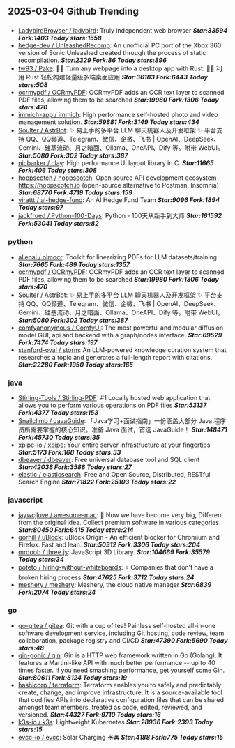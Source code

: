 ## 2025-03-04 Github Trending

### 
* [LadybirdBrowser / ladybird](https://github.com/LadybirdBrowser/ladybird): Truly independent web browser ***Star:33594 Fork:1403 Today stars:1558***
* [hedge-dev / UnleashedRecomp](https://github.com/hedge-dev/UnleashedRecomp): An unofficial PC port of the Xbox 360 version of Sonic Unleashed created through the process of static recompilation. ***Star:2329 Fork:86 Today stars:896***
* [tw93 / Pake](https://github.com/tw93/Pake): 🤱🏻 Turn any webpage into a desktop app with Rust. 🤱🏻 利用 Rust 轻松构建轻量级多端桌面应用 ***Star:36183 Fork:6443 Today stars:508***
* [ocrmypdf / OCRmyPDF](https://github.com/ocrmypdf/OCRmyPDF): OCRmyPDF adds an OCR text layer to scanned PDF files, allowing them to be searched ***Star:19980 Fork:1306 Today stars:470***
* [immich-app / immich](https://github.com/immich-app/immich): High performance self-hosted photo and video management solution. ***Star:59881 Fork:3149 Today stars:434***
* [Soulter / AstrBot](https://github.com/Soulter/AstrBot): ✨ 易上手的多平台 LLM 聊天机器人及开发框架 ✨ 平台支持 QQ、QQ频道、Telegram、微信、企微、飞书 | OpenAI、DeepSeek、Gemini、硅基流动、月之暗面、Ollama、OneAPI、Dify 等。附带 WebUI。 ***Star:5080 Fork:302 Today stars:387***
* [nicbarker / clay](https://github.com/nicbarker/clay): High performance UI layout library in C. ***Star:11665 Fork:406 Today stars:308***
* [hoppscotch / hoppscotch](https://github.com/hoppscotch/hoppscotch): Open source API development ecosystem - https://hoppscotch.io (open-source alternative to Postman, Insomnia) ***Star:68770 Fork:4719 Today stars:159***
* [virattt / ai-hedge-fund](https://github.com/virattt/ai-hedge-fund): An AI Hedge Fund Team ***Star:9096 Fork:1894 Today stars:97***
* [jackfrued / Python-100-Days](https://github.com/jackfrued/Python-100-Days): Python - 100天从新手到大师 ***Star:161592 Fork:53041 Today stars:82***

### python
* [allenai / olmocr](https://github.com/allenai/olmocr): Toolkit for linearizing PDFs for LLM datasets/training ***Star:7665 Fork:489 Today stars:1357***
* [ocrmypdf / OCRmyPDF](https://github.com/ocrmypdf/OCRmyPDF): OCRmyPDF adds an OCR text layer to scanned PDF files, allowing them to be searched ***Star:19980 Fork:1306 Today stars:470***
* [Soulter / AstrBot](https://github.com/Soulter/AstrBot): ✨ 易上手的多平台 LLM 聊天机器人及开发框架 ✨ 平台支持 QQ、QQ频道、Telegram、微信、企微、飞书 | OpenAI、DeepSeek、Gemini、硅基流动、月之暗面、Ollama、OneAPI、Dify 等。附带 WebUI。 ***Star:5080 Fork:302 Today stars:387***
* [comfyanonymous / ComfyUI](https://github.com/comfyanonymous/ComfyUI): The most powerful and modular diffusion model GUI, api and backend with a graph/nodes interface. ***Star:69529 Fork:7474 Today stars:197***
* [stanford-oval / storm](https://github.com/stanford-oval/storm): An LLM-powered knowledge curation system that researches a topic and generates a full-length report with citations. ***Star:22280 Fork:1950 Today stars:165***

### java
* [Stirling-Tools / Stirling-PDF](https://github.com/Stirling-Tools/Stirling-PDF): #1 Locally hosted web application that allows you to perform various operations on PDF files ***Star:53137 Fork:4377 Today stars:153***
* [Snailclimb / JavaGuide](https://github.com/Snailclimb/JavaGuide): 「Java学习+面试指南」一份涵盖大部分 Java 程序员所需要掌握的核心知识。准备 Java 面试，首选 JavaGuide！ ***Star:148471 Fork:45730 Today stars:35***
* [xpipe-io / xpipe](https://github.com/xpipe-io/xpipe): Your entire server infrastructure at your fingertips ***Star:5173 Fork:168 Today stars:33***
* [dbeaver / dbeaver](https://github.com/dbeaver/dbeaver): Free universal database tool and SQL client ***Star:42038 Fork:3588 Today stars:27***
* [elastic / elasticsearch](https://github.com/elastic/elasticsearch): Free and Open Source, Distributed, RESTful Search Engine ***Star:71822 Fork:25103 Today stars:22***

### javascript
* [jaywcjlove / awesome-mac](https://github.com/jaywcjlove/awesome-mac):  Now we have become very big, Different from the original idea. Collect premium software in various categories. ***Star:80450 Fork:6415 Today stars:214***
* [gorhill / uBlock](https://github.com/gorhill/uBlock): uBlock Origin - An efficient blocker for Chromium and Firefox. Fast and lean. ***Star:50312 Fork:3306 Today stars:204***
* [mrdoob / three.js](https://github.com/mrdoob/three.js): JavaScript 3D Library. ***Star:104669 Fork:35579 Today stars:34***
* [poteto / hiring-without-whiteboards](https://github.com/poteto/hiring-without-whiteboards): ⭐️ Companies that don't have a broken hiring process ***Star:47625 Fork:3712 Today stars:24***
* [meshery / meshery](https://github.com/meshery/meshery): Meshery, the cloud native manager ***Star:6839 Fork:2074 Today stars:24***

### go
* [go-gitea / gitea](https://github.com/go-gitea/gitea): Git with a cup of tea! Painless self-hosted all-in-one software development service, including Git hosting, code review, team collaboration, package registry and CI/CD ***Star:47390 Fork:5690 Today stars:48***
* [gin-gonic / gin](https://github.com/gin-gonic/gin): Gin is a HTTP web framework written in Go (Golang). It features a Martini-like API with much better performance -- up to 40 times faster. If you need smashing performance, get yourself some Gin. ***Star:80611 Fork:8124 Today stars:19***
* [hashicorp / terraform](https://github.com/hashicorp/terraform): Terraform enables you to safely and predictably create, change, and improve infrastructure. It is a source-available tool that codifies APIs into declarative configuration files that can be shared amongst team members, treated as code, edited, reviewed, and versioned. ***Star:44327 Fork:9710 Today stars:16***
* [k3s-io / k3s](https://github.com/k3s-io/k3s): Lightweight Kubernetes ***Star:28936 Fork:2393 Today stars:15***
* [evcc-io / evcc](https://github.com/evcc-io/evcc): Solar Charging ☀️🚘 ***Star:4188 Fork:775 Today stars:15***

